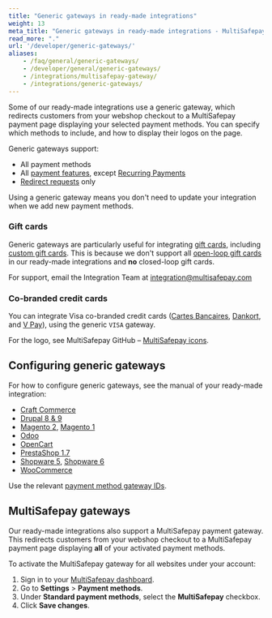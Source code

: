 ```yaml
---
title: "Generic gateways in ready-made integrations"
weight: 13
meta_title: "Generic gateways in ready-made integrations - MultiSafepay Docs"
read_more: "."
url: '/developer/generic-gateways/'
aliases:
    - /faq/general/generic-gateways/
    - /developer/general/generic-gateways/
    - /integrations/multisafepay-gateway/
    - /integrations/generic-gateways/
---
```

Some of our ready-made integrations use a generic gateway, which redirects customers from your webshop checkout to a MultiSafepay payment page displaying your selected payment methods. You can specify which methods to include, and how to display their logos on the page.

Generic gateways support:

- All payment methods
- All [payment features](/payment-features/), except [Recurring Payments](/features/recurring-payments/)
- [Redirect requests](/developer/api/difference-between-direct-and-redirect/) only

Using a generic gateway means you don't need to update your integration when we add new payment methods. 

### Gift cards 

Generic gateways are particularly useful for integrating [gift cards](/payment-methods/gift-cards/), including [custom gift cards](/payment-methods/gift-cards/custom-cards/). This is because we don't support all [open-loop gift cards](/payment-methods/gift-cards/open-loop-closed-loop/) in our ready-made integrations and **no** closed-loop gift cards. 

For support, email the Integration Team at <integration@multisafepay.com>

### Co-branded credit cards

You can integrate Visa co-branded credit cards ([Cartes Bancaires](/payment-methods/cartes-bancaires/), [Dankort](/payment-methods/dankort/), and [V&nbsp;Pay](/payment-methods/vpay/)), using the generic `VISA` gateway.  

For the logo, see MultiSafepay GitHub – [MultiSafepay icons](https://github.com/MultiSafepay/MultiSafepay-icons/tree/master/methods).

## Configuring generic gateways

For how to configure generic gateways, see the manual of your ready-made integration:

- [Craft Commerce](/craft-commerce/configuring-generic-gateways/)
- [Drupal 8 & 9](/drupal-8-9/configuring-generic-gateways/)
- [Magento 2](/magento-2/generic-gateways/), [Magento 1](/magento-1/configuring-generic-gateways/)
- [Odoo](/odoo/generic-gateways/)
- [OpenCart](/opencart/generic-gateways/)
- [PrestaShop 1.7](/prestashop-1-7/generic-gateways/)
- [Shopware 5](/shopware-5/generic-gateways/), [Shopware 6](/shopware-6/generic-gateways/)
- [WooCommerce](/woo-commerce/generic-gateways/)

Use the relevant [payment method gateway IDs](/developer/gateway-ids).

## MultiSafepay gateways

Our ready-made integrations also support a MultiSafepay payment gateway. This redirects customers from your webshop checkout to a MultiSafepay payment page displaying **all** of your activated payment methods. 

To activate the MultiSafepay gateway for all websites under your account:

1. Sign in to your [MultiSafepay dashboard](https://merchant.multisafepay.com/).
2. Go to **Settings** > **Payment methods**.
3. Under **Standard payment methods**, select the **MultiSafepay** checkbox.
4. Click **Save changes**.

